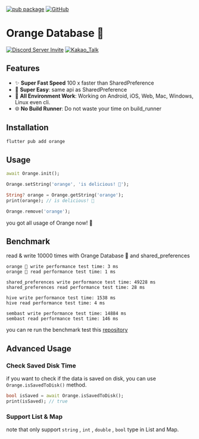 [![pub package](https://img.shields.io/pub/v/orange.svg)](https://pub.dartlang.org/packages/orange)
[![GitHub](https://img.shields.io/github/stars/melodysdreamj/orange.svg?style=social&label=Star)](https://github.com/melodysdreamj/orange)



# Orange Database 🍊
[![Discord Server Invite](https://img.shields.io/badge/DISCORD-JOIN%20SERVER-5663F7?style=for-the-badge&logo=discord&logoColor=white)](https://discord.gg/zXXHvAXCug)
[![Kakao_Talk](https://img.shields.io/badge/KakaoTalk-Join%20Room-FEE500?style=for-the-badge&logo=kakao)](https://open.kakao.com/o/gEwrffbg)

## Features

- ✨ **Super Fast Speed**  100 x faster than SharedPreference
- 🦄 **Super Easy**: same api as SharedPreference
- 🚀 **All Environment Work**: Working on Android, iOS, Web, Mac, Windows, Linux even cli.
- 🌐 **No Build Runner**: Do not waste your time on build_runner


## Installation
```bash
flutter pub add orange
```

## Usage
```dart
await Orange.init();

Orange.setString('orange', 'is delicious! 🍊');

String? orange = Orange.getString('orange');
print(orange); // is delicious! 🍊

Orange.remove('orange');
```
you got all usage of Orange now! 🎉

## Benchmark
read & write 10000 times with Orange Database 🍊 and shared_preferences
```
orange 🍊 write performance test time: 3 ms
orange 🍊 read performance test time: 1 ms

shared_preferences write performance test time: 49228 ms
shared_preferences read performance test time: 28 ms

hive write performance test time: 1538 ms
hive read performance test time: 4 ms

sembast write performance test time: 14884 ms
sembast read performance test time: 146 ms

```
you can re run the benchmark test this [repository](https://github.com/melodysdreamj/benchmark_for_orange_database)


## Advanced Usage

### Check Saved Disk Time
if you want to check if the data is saved on disk, you can use `Orange.isSavedToDisk()` method.
```dart
bool isSaved = await Orange.isSavedToDisk();
print(isSaved); // true
```

### Support List & Map
note that only support `string` , `int` , `double` , `bool` type in List and Map.
